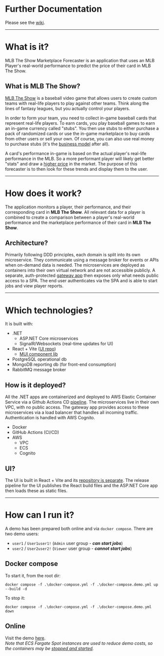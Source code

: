 # Further Documentation
Please see the [wiki](https://github.com/bretten/mlb-the-show-forecaster/wiki).

---

# What is it?
MLB The Show Marketplace Forecaster is an application that uses an MLB Player's real-world performance to predict the price of their card in MLB The Show.

## What is MLB The Show?
[MLB The Show](https://en.wikipedia.org/wiki/MLB:_The_Show) is a baseball video game that allows users to create custom teams with real-life players to play against other teams. Think along the lines of fantasy leagues, but you actually control your players.

In order to form your team, you need to collect in-game baseball cards that represent real-life players. To earn cards, you play baseball games to earn an in-game currency called "stubs". You then use stubs to either purchase a pack of randomized cards or use the in-game marketplace to buy cards from other users or sell your own. Of course, you can also use real money to purchase stubs (it's the [business model](https://store.playstation.com/en-us/product/UP9000-PPSA17085_00-STB0050000000000) after all).

A card's performance in-game is based on the actual player's real-life performance in the MLB. So a more performant player will likely get better "stats" and draw a [higher price](https://mlb24.theshow.com/items/7d6c7d95a1e5e861c54d20002585a809) in the market. The purpose of this forecaster is to then look for these trends and display them to the user.

---

# How does it work?
The application monitors a player, their performance, and their corresponding card in **MLB The Show**. All relevant data for a player is combined to create a comparison between a player's real-world performance and the marketplace performance of their card in **MLB The Show**.

## Architecture?
Primarily following DDD principles, each domain is split into its own microservice. They communicate using a message broker for events or APIs when on-demand data is needed. The microservices are deployed as containers into their own virtual network and are not accessible publicly. A separate, auth-protected [gateway app](src/Apps/MlbTheShowForecaster.Apps.Gateway/MlbTheShowForecaster.Apps.Gateway.csproj) then exposes only what needs public access to a SPA. The end user authenticates via the SPA and is able to start jobs and view player reports.

---

# Which technologies?
It is built with:
 - .NET
   - ASP.NET Core microservices
   - SignalR/Websockets (real-time updates for UI)
 - React + Vite ([UI repo](https://github.com/bretten/mlb-the-show-forecaster-ui))
   - [MUI component lib](https://mui.com/)
 - PostgreSQL operational db
 - MongoDB reporting db (for front-end consumption)
 - RabbitMQ message broker

## How is it deployed?
All the .NET apps are containerized and deployed to AWS Elastic Container Service via a Github Actions CD [pipeline](.github/workflows/cd-release.yml). The microservices live in their own VPC, with no public access. The gateway app provides access to these microservices via a load balancer that handles all incoming traffic. Authentication is handled with AWS Cognito.
 - Docker
 - GitHub Actions (CI/CD)
 - AWS
   - VPC
   - ECS
   - Cognito

## UI?
The UI is built in React + Vite and its [repository is separate](https://github.com/bretten/mlb-the-show-forecaster-ui). The release pipeline for the UI publishes the React build files and the ASP.NET Core app then loads these as static files.

---

# How can I run it?
A demo has been prepared both online and via `docker compose`. There are two demo users:
 - `user1` / `User1user1!` (`Admin` user group - **_can start jobs_**)
 - `user2` / `User2user2!` (`Viewer` user group - **_cannot start jobs_**)

## Docker compose
To start it, from the root dir:
```shell
docker compose -f .\docker-compose.yml -f .\docker-compose.demo.yml up --build -d
```

To stop it:
```shell
docker compose -f .\docker-compose.yml -f .\docker-compose.demo.yml down
```

## Online
Visit the demo [here](https://mlb-the-show-forecaster.brettnamba.com/).\
_Note that ECS Fargate Spot instances are used to reduce demo costs, so the containers may be [stopped and started](https://docs.aws.amazon.com/AmazonECS/latest/developerguide/fargate-capacity-providers.html#fargate-capacity-providers-termination)._

